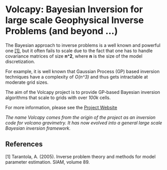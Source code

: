 # Volcapy: Bayesian Inversion for large scale Geophysical Inverse Problems (and beyond ...)


The Bayesian approach to inverse problems is a well known and powerful one [[1]](#1), but it often fails to scale due to the fact that one has to handle covariance matrices of size **n^2**, where **n** is the size of the model discretization.

For example, it is well known that Gaussian Process (GP) based inversion techniques have a complexity of *O(n^3)* and thus gets intractable at moderate grid sizes.


The aim of the Volcapy project is to provide GP-based Bayesian inversion algorithms that scale to grids with over *100k* cells.


For more information, please see the [Project Website](https://cedrictravelletti.github.io/Volcano/)


*The name Volcapy comes from the origin of the project as an inversion code for volcano gravimetry. It has now evolved into a general large scale Bayesian inversion framework.*


## References
<a id="1">[1]</a> 
Tarantola, A. (2005). 
Inverse problem theory and methods for model parameter estimation. 
SIAM, volume 89.

